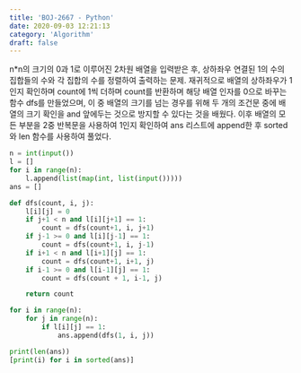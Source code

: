 ```yaml
---
title: 'BOJ-2667 - Python'
date: 2020-09-03 12:21:13
category: 'Algorithm'
draft: false
---
```

n\*n의 크기의 0과 1로 이루어진 2차원 배열을 입력받은 후, 상하좌우 연결된 1의 수의 집합들의 수와 각 집합의 수를 정렬하여 출력하는 문제. 재귀적으로 배열의 상하좌우가 1인지 확인하며 count에 1씩 더하며 count를 반환하며 해당 배열 인자를 0으로 바꾸는 함수 dfs를 만들었으며, 이 중 배열의 크기를 넘는 경우를 위해 두 개의 조건문 중에 배열의 크기 확인을 and 앞에두는 것으로 방지할 수 있다는 것을 배웠다. 이후 배열의 모든 부분을 2중 반복문을 사용하여 1인지 확인하여 ans 리스트에 append한 후 sorted와 len 함수를 사용하여 풀었다.
```python
n = int(input())
l = []
for i in range(n):
    l.append(list(map(int, list(input()))))
ans = []

def dfs(count, i, j):
    l[i][j] = 0
    if j+1 < n and l[i][j+1] == 1:
        count = dfs(count+1, i, j+1)
    if j-1 >= 0 and l[i][j-1] == 1:
        count = dfs(count+1, i, j-1)
    if i+1 < n and l[i+1][j] == 1:
        count = dfs(count+1, i+1, j)
    if i-1 >= 0 and l[i-1][j] == 1:
        count = dfs(count + 1, i-1, j)

    return count

for i in range(n):
    for j in range(n):
        if l[i][j] == 1:
            ans.append(dfs(1, i, j))

print(len(ans))
[print(i) for i in sorted(ans)]

```